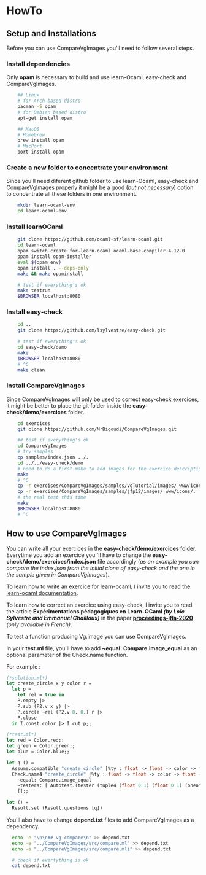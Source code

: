 # HowTo 

## Setup and Installations

Before you can use CompareVgImages you'll need to follow several steps.

### Install dependencies

Only <strong>opam</strong> is necessary to build and use learn-Ocaml, easy-check and CompareVgImages. 

```sh
    ## Linux
    # for Arch based distro
    pacman -S opam
    # for Debian based distro
    apt-get install opam

    ## MacOS
    # Homebrew
    brew install opam
    # MacPort
    port install opam
```

### Create a new folder to concentrate your environment

Since you'll need diferent github folder to use learn-Ocaml, easy-check and CompareVgImages properly it might be a good (<em>but not necessary</em>) option to concentrate all these folders in one environment.

```sh
    mkdir learn-ocaml-env
    cd learn-ocaml-env
```

### Install learnOCaml

```sh
    git clone https://github.com/ocaml-sf/learn-ocaml.git
    cd learn-ocaml
    opam switch create for-learn-ocaml ocaml-base-compiler.4.12.0
    opam install opam-installer
    eval $(opam env)
    opam install . --deps-only
    make && make opaminstall

    # test if everything's ok
    make testrun
    $BROWSER localhost:8080
```

### Install easy-check

```sh
    cd ..
    git clone https://github.com/lsylvestre/easy-check.git

    # test if everything's ok
    cd easy-check/demo
    make
    $BROWSER localhost:8080
    # ^C
    make clean
```

### Install CompareVgImages

Since CompareVgImages will only be used to correct easy-check exercices, it might be better to place the git folder inside the <strong>easy-check/demo/exercices</strong> folder.

```sh
    cd exercices
    git clone https://github.com/MrBigoudi/CompareVgImages.git

    ## test if everything's ok
    cd CompareVgImages
    # try samples
    cp samples/index.json ../.
    cd ../../easy-check/demo
    # need to do a first make to add images for the exercice description
    make
    # ^C
    cp -r exercises/CompareVgImages/samples/vgTutorial/images/ www/icons/.
    cp -r exercises/CompareVgImages/samples/jfp12/images/ www/icons/.
    # the real test this time
    make
    $BROWSER localhost:8080
    # ^C
```


## How to use CompareVgImages

You can write all your exercices in the <strong>easy-check/demo/exercices</strong> folder. Everytime you add an exercice you''ll have to change the <strong>easy-check/demo/exercices/index.json</strong> file accordingly (<em>as an example you can compare the index.json from the initial clone of easy-check and the one in the sample given in CompareVgImages</em>).

To learn how to write an exercice for learn-ocaml, I invite you to read the [learn-ocaml documentation](https://github.com/ocaml-sf/learn-ocaml/tree/master/docs).

To learn how to correct an exercice using easy-check, I invite you to read the article <strong>Expérimentations pédagogiques en Learn-OCaml <em>(by Loïc Sylvestre and Emmanuel Chailloux)</em></strong> in the paper <strong>[proceedings-jfla-2020](https://hal.inria.fr/hal-02427360)</strong> <em>(only available in French)</em>.

To test a function producing Vg.image you can use CompareVgImages. 

In your <strong>test.ml</strong> file, you'll have to add <strong>~equal: Compare.image_equal</strong> as an optional parameter of the Check.name function.

For example :

```Ocaml
(*solution.ml*)
let create_circle x y color r = 
  let p = 
    let rel = true in
    P.empty |>
    P.sub (P2.v x y) |>
    P.circle ~rel (P2.v 0. 0.) r |>
    P.close
  in I.const color |> I.cut p;;
```

```OCaml
(*test.ml*)
let red = Color.red;;
let green = Color.green;;
let blue = Color.blue;;

let q () = 
  Assume.compatible "create_circle" [%ty : float -> float -> color -> float -> image];
  Check.name4 "create_circle" [%ty : float -> float -> color -> float -> image]
    ~equal: Compare.image_equal
    ~testers: [ Autotest.(tester (tuple4 (float 0 1) (float 0 1) (oneof [red; green; blue]) (float 0 1)))]
    [];;

let () =
  Result.set (Result.questions [q])
```

You'll also have to change <strong>depend.txt</strong> files to add CompareVgImages as a dependency.

```sh 
  echo -e "\n\n## vg compare\n" >> depend.txt
  echo -e "../CompareVgImages/src/compare.ml" >> depend.txt
  echo -e "../CompareVgImages/src/compare.mli" >> depend.txt

  # check if evertything is ok
  cat depend.txt
```
